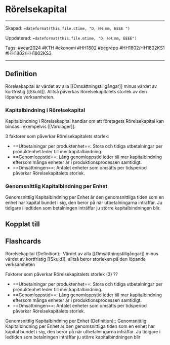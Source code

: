 # Rörelsekapital

---

Skapad: `=dateformat(this.file.ctime, "D, HH:mm, EEEE ")`

Uppdaterad: `=dateformat(this.file.mtime, "D, HH:mm, EEEE")`

Tags: #year2024 #KTH #ekonomi #HH1802 #begrepp #HH1802/HH1802KS1 #HH1802/HH1802KS3

---

## Definition

Rörelsekapital är värdet av alla [[Omsättningstillgångar]] minus värdet av kortfristig [[Skuld]]. Alltså påverkas Rörelsekapitalets storlek av den löpande verksamheten.

### Kapitalbindning i Rörelsekapital

Kapitalbindning i Rörelsekapital handlar om att företagets Rörelsekapital kan bindas i exempelvis [[Varulager]].

3 faktorer som påverkar Rörelsekapitalets storlek:

- ==Utbetalningar per produktenhet==: Stora och tidiga utbetalningar per produktenhet leder till mer kapitalbindning.
- ==Genomloppstid==: Lång genomloppstid leder till mer kapitalbindning eftersom många enheter är i produktionsprocessen samtidigt.
- ==Omsättningen==: Antalet enheter som omsätts per tidsperiod påverkar Rörelsekapitalets storlek.

### Genomsnittlig Kapitalbindning per Enhet

Genomsnittlig Kapitalbindning per Enhet är den genomsnittliga tiden som en enhet har kapital bundet i sig, den beror på när utbetalningarna inträffar. Ju tidigare i ledtiden som betalningen inträffar ju större kapitalbindningen blir.

## Kopplat till

## Flashcards

Rörelsekapital (Definition):: Värdet av alla [[Omsättningstillgångar]] minus värdet av kortfristig [[Skuld]], alltså beror storleken på den löpande verksamheten
<!--SR:!2024-05-07,23,272!2024-05-01,25,270-->

Faktorer som påverkar Rörelsekapitalets storlek (3)
??
- ==Utbetalningar per produktenhet==: Stora och tidiga utbetalningar per produktenhet leder till mer kapitalbindning.
- ==Genomloppstid==: Lång genomloppstid leder till mer kapitalbindning eftersom många enheter är i produktionsprocessen samtidigt.
- ==Omsättningen==: Antalet enheter som omsätts per tidsperiod påverkar Rörelsekapitalets storlek.

Genomsnittlig Kapitalbindning per Enhet (Definition);; Genomsnittlig Kapitalbindning per Enhet är den genomsnittliga tiden som en enhet har kapital bundet i sig, den beror på när utbetalningarna inträffar. Ju tidigare i ledtiden som betalningen inträffar ju större kapitalbindningen blir

